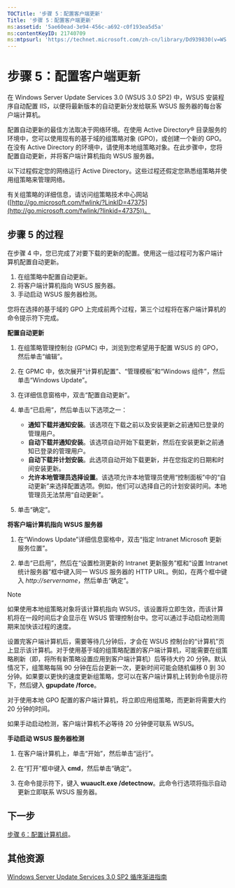 ```yaml
---
TOCTitle: '步骤 5：配置客户端更新'
Title: '步骤 5：配置客户端更新'
ms:assetid: '5ae60ead-3e94-456c-a692-c0f193ea5d5a'
ms:contentKeyID: 21740709
ms:mtpsurl: 'https://technet.microsoft.com/zh-cn/library/Dd939830(v=WS.10)'
---
```


步骤 5：配置客户端更新
======================

在 Windows Server Update Services 3.0 (WSUS 3.0 SP2) 中，WSUS 安装程序自动配置 IIS，以便将最新版本的自动更新分发给联系 WSUS 服务器的每台客户端计算机。

配置自动更新的最佳方法取决于网络环境。在使用 Active Directory® 目录服务的环境中，您可以使用现有的基于域的组策略对象 (GPO)，或创建一个新的 GPO。在没有 Active Directory 的环境中，请使用本地组策略对象。在此步骤中，您将配置自动更新，并将客户端计算机指向 WSUS 服务器。

以下过程假定您的网络运行 Active Directory。这些过程还假定您熟悉组策略并使用组策略来管理网络。

有关组策略的详细信息，请访问组策略技术中心网站 ([http://go.microsoft.com/fwlink/?LinkID=47375](http://go.microsoft.com/fwlink/?linkid=47375))。


步骤 5 的过程
-------------

在步骤 4 中，您已完成了对要下载的更新的配置。使用这一组过程可为客户端计算机配置自动更新。

1.  在组策略中配置自动更新。
2.  将客户端计算机指向 WSUS 服务器。
3.  手动启动 WSUS 服务器检测。

您将在选择的基于域的 GPO 上完成前两个过程，第三个过程将在客户端计算机的命令提示符下完成。

**配置自动更新**
1.  在组策略管理控制台 (GPMC) 中，浏览到您希望用于配置 WSUS 的 GPO，然后单击“编辑”。

2.  在 GPMC 中，依次展开“计算机配置”、“管理模板”和“Windows 组件”，然后单击“Windows Update”。

3.  在详细信息窗格中，双击“配置自动更新”。

4.  单击“已启用”，然后单击以下选项之一：

    -   **通知下载并通知安装**。该选项在下载之前以及安装更新之前通知已登录的管理用户。
    -   **自动下载并通知安装**。该选项自动开始下载更新，然后在安装更新之前通知已登录的管理用户。
    -   **自动下载并计划安装**。此选项自动开始下载更新，并在您指定的日期和时间安装更新。
    -   **允许本地管理员选择设置**。该选项允许本地管理员使用“控制面板”中的“自动更新”来选择配置选项。例如，他们可以选择自己的计划安装时间。本地管理员无法禁用“自动更新”。

5.  单击“确定”。

**将客户端计算机指向 WSUS 服务器**
1.  在“Windows Update”详细信息窗格中，双击“指定 Intranet Microsoft 更新服务位置”。

2.  单击“已启用”，然后在“设置检测更新的 Intranet 更新服务”框和“设置 Intranet 统计服务器”框中键入同一 WSUS 服务器的 HTTP URL。例如，在两个框中键入 *http://servername*，然后单击“确定”。

 
> [!NOTE]
> 如果使用本地组策略对象将该计算机指向 WSUS，该设置将立即生效，而该计算机将在一段时间后才会显示在 WSUS 管理控制台中。您可以通过手动启动检测周期来加快该过程的速度。
 

设置完客户端计算机后，需要等待几分钟后，才会在 WSUS 控制台的“计算机”页上显示该计算机。对于使用基于域的组策略配置的客户端计算机，可能需要在组策略刷新（即，将所有新策略设置应用到客户端计算机）后等待大约 20 分钟。默认情况下，组策略每隔 90 分钟在后台更新一次，更新时间可能会随机偏移 0 到 30 分钟。如果要以更快的速度更新组策略，您可以在客户端计算机上转到命令提示符下，然后键入 **gpupdate /force**。

对于使用本地 GPO 配置的客户端计算机，将立即应用组策略，而更新将需要大约 20 分钟的时间。

如果手动启动检测，客户端计算机不必等待 20 分钟便可联系 WSUS。

**手动启动 WSUS 服务器检测**
1.  在客户端计算机上，单击“开始”，然后单击“运行”。

2.  在“打开”框中键入 **cmd**，然后单击“确定”。

3.  在命令提示符下，键入 **wuauclt.exe /detectnow**。此命令行选项将指示自动更新立即联系 WSUS 服务器。

下一步
------

[步骤 6：配置计算机组](https://technet.microsoft.com/70518732-2179-4e41-9609-7f9999867f41)。

其他资源
--------

[Windows Server Update Services 3.0 SP2 循序渐进指南](https://technet.microsoft.com/4b504edc-93b3-45b0-a7e8-d0107f1a4442)
